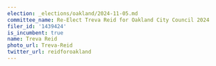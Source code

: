 ```yaml
---
election: _elections/oakland/2024-11-05.md
committee_name: Re-Elect Treva Reid for Oakland City Council 2024
filer_id: '1439424'
is_incumbent: true
name: Treva Reid
photo_url: Treva-Reid
twitter_url: reidforoakland
---
```

